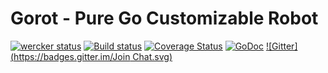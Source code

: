 # Gorot - Pure Go Customizable Robot

[![wercker status](https://app.wercker.com/status/e03794512cf166e6c000f45cf190d6ec/m "wercker status")](https://app.wercker.com/project/bykey/e03794512cf166e6c000f45cf190d6ec)
[![Build status](https://ci.appveyor.com/api/projects/status/cifcsv3cycmm4sny/branch/master)](https://ci.appveyor.com/project/yosssi/gorot/branch/master)
[![Coverage Status](https://img.shields.io/coveralls/yosssi/gorot.svg)](https://coveralls.io/r/yosssi/gorot?branch=master)
[![GoDoc](http://godoc.org/github.com/yosssi/gorot?status.svg)](http://godoc.org/github.com/yosssi/gorot)
[![Gitter](https://badges.gitter.im/Join Chat.svg)](https://gitter.im/yosssi/gorot?utm_source=badge&utm_medium=badge&utm_campaign=pr-badge)
